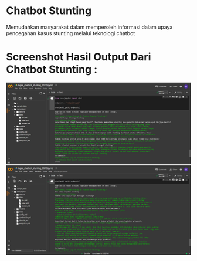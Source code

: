 # Chatbot Stunting
Memudahkan masyarakat dalam memperoleh informasi dalam upaya pencegahan kasus stunting melalui teknologi chatbot

# Screenshot Hasil Output Dari Chatbot Stunting :
![Tampilan](https://github.com/mabidnadzif/chatbot_stunting/blob/main/Output/Output1.jpg)
![Tampilan](https://github.com/mabidnadzif/chatbot_stunting/blob/main/Output/Output2.jpg)
